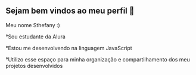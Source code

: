 ## Sejam bem vindos ao meu perfil 💜
Meu nome Sthefany :)

°Sou estudante da Alura

°Estou me desenvolvendo na linguagem JavaScript

°Utilizo esse espaço para minha organização e compartilhamento dos meu projetos desenvolvidos


